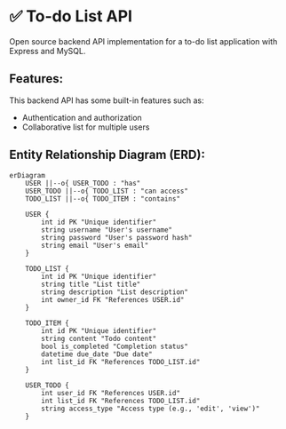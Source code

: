 # ✅ To-do List API

Open source backend API implementation for a to-do list application with Express and MySQL.

## Features:

This backend API has some built-in features such as:
- Authentication and authorization
- Collaborative list for multiple users

## Entity Relationship Diagram (ERD):

```mermaid
erDiagram
    USER ||--o{ USER_TODO : "has"
    USER_TODO ||--o{ TODO_LIST : "can access"
    TODO_LIST ||--o{ TODO_ITEM : "contains"

    USER {
        int id PK "Unique identifier"
        string username "User's username"
        string password "User's password hash"
        string email "User's email"
    }

    TODO_LIST {
        int id PK "Unique identifier"
        string title "List title"
        string description "List description"
        int owner_id FK "References USER.id"
    }

    TODO_ITEM {
        int id PK "Unique identifier"
        string content "Todo content"
        bool is_completed "Completion status"
        datetime due_date "Due date"
        int list_id FK "References TODO_LIST.id"
    }

    USER_TODO {
        int user_id FK "References USER.id"
        int list_id FK "References TODO_LIST.id"
        string access_type "Access type (e.g., 'edit', 'view')"
    }
```

